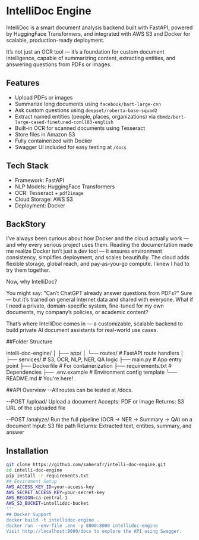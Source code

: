 # IntelliDoc Engine

IntelliDoc is a smart document analysis backend built with FastAPI, powered by HuggingFace Transformers, and integrated with AWS S3 and Docker for scalable, production-ready deployment.

It’s not just an OCR tool — it’s a foundation for custom document intelligence, capable of summarizing content, extracting entities, and answering questions from PDFs or images.

## Features

- Upload PDFs or images
- Summarize long documents using `facebook/bart-large-cnn`
- Ask custom questions using `deepset/roberta-base-squad2`
- Extract named entities (people, places, organizations) via `dbmdz/bert-large-cased-finetuned-conll03-english`
- Built-in OCR for scanned documents using Tesseract
- Store files in Amazon S3
- Fully containerized with Docker
- Swagger UI included for easy testing at `/docs`

## Tech Stack

- Framework: FastAPI
- NLP Models: HuggingFace Transformers
- OCR: Tesseract + `pdf2image`
- Cloud Storage: AWS S3
- Deployment: Docker

## BackStory

I’ve always been curious about how Docker and the cloud actually work — and why every serious project uses them. Reading the documentation made me realize Docker isn’t just a dev tool — it ensures environment consistency, simplifies deployment, and scales beautifully. The cloud adds flexible storage, global reach, and pay-as-you-go compute. I knew I had to try them together.

Now, why IntelliDoc?

You might say: "Can’t ChatGPT already answer questions from PDFs?" Sure — but it’s trained on general internet data and shared with everyone. What if I need a private, domain-specific system, fine-tuned for my own documents, my company’s policies, or academic content?

That’s where IntelliDoc comes in — a customizable, scalable backend to build private AI document assistants for real-world use cases.

##Folder Structure

intelli-doc-engine/
│
├── app/
│   └── routes/          # FastAPI route handlers
│
├── services/            # S3, OCR, NLP, NER, QA logic
├── main.py              # App entry point
├── Dockerfile           # For containerization
├── requirements.txt     # Dependencies
├── .env.example         # Environment config template
└── README.md            # You're here!

##API Overview
--All routes can be tested at /docs.

--POST /upload/
  Upload a document
  Accepts: PDF or image
  Returns: S3 URL of the uploaded file

--POST /analyze/
  Run the full pipeline (OCR → NER → Summary → QA) on a document
  Input: S3 file path
  Returns: Extracted text, entities, summary, and answer
  
## Installation

```bash
git clone https://github.com/saherafr/intelli-doc-engine.git
cd intelli-doc-engine
pip install -r requirements.txt
## Enviroment Setup
AWS_ACCESS_KEY_ID=your-access-key
AWS_SECRET_ACCESS_KEY=your-secret-key
AWS_REGION=ca-central-1
AWS_S3_BUCKET=intellidoc-bucket
'''
## Docker Support
docker build -t intellidoc-engine .
docker run --env-file .env -p 8000:8000 intellidoc-engine
Visit http://localhost:8000/docs to explore the API using Swagger.
